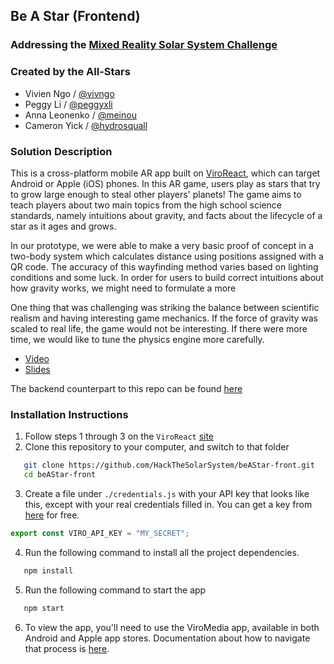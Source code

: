 ## Be A Star (Frontend)

### Addressing the  [Mixed Reality Solar System Challenge](https://github.com/amnh/HackTheSolarSystem/wiki/A-Mixed-Reality-Solar-System)

### Created by the All-Stars
- Vivien Ngo / [@vivngo](@vivngo)
- Peggy Li / [@peggyxli](@peggyxli)
- Anna Leonenko / [@meinou](@meinou)
- Cameron Yick / [@hydrosquall](www.github.com/@hydrosquall)

### Solution Description

This is a cross-platform mobile AR app built on [ViroReact](https://docs.viromedia.com), which can target Android or Apple (iOS) phones. In this AR game, users play as stars that try to grow large enough to steal other players' planets! The game aims to teach players about two main topics from the high school science standards, namely intuitions about gravity, and facts about the lifecycle of a star as it ages and grows.

In our prototype, we were able to make a very basic proof of concept in a two-body system which calculates distance using positions assigned with a QR code. The accuracy of this wayfinding method varies based on lighting conditions and some luck. In order for users to build correct intuitions about how gravity works, we might need to formulate a more 

One thing that was challenging was striking the balance between scientific realism and having interesting game mechanics. If the force of gravity was scaled to real life, the game would not be interesting. If there were more time, we would like to tune the physics engine more carefully.

- [Video](https://www.youtube.com/watch?v=KseNJrbPx34)
- [Slides](https://docs.google.com/presentation/d/1iIYlIZiniDQ49o80BaPWwu0OJljpw09VIQkK7LNCEXw/edit#slide=id.g4ee0ef456a_2_2932)

The backend counterpart to this repo can be found [here](https://github.com/HackTheSolarSystem/beAStar-back)

### Installation Instructions

1. Follow steps 1 through 3 on the `ViroReact` [site](https://docs.viromedia.com/docs/quick-start)
2. Clone this repository to your computer, and switch to that folder

```bash
   git clone https://github.com/HackTheSolarSystem/beAStar-front.git
   cd beAStar-front
```
3. Create a file under `./credentials.js` with your API key that looks like this, except with your real credentials filled in. You can get a key from [here](https://viromedia.com/signup) for free.

```js
export const VIRO_API_KEY = "MY_SECRET";
```

4. Run the following command to install all the project dependencies.

```bash
   npm install
```

5. Run the following command to start the app

```bash
   npm start
```

6. To view the app, you'll need to use the ViroMedia app, available in both Android and Apple app stores. Documentation about how to navigate that process is [here](https://docs.viromedia.com/v1.0.0/docs/develop-with-viro).


